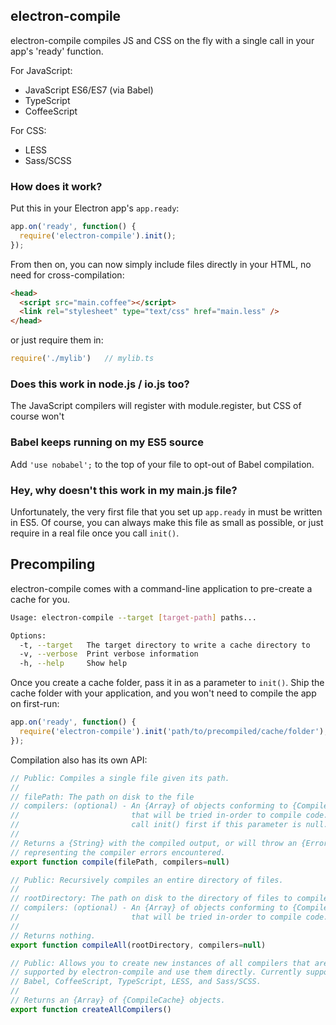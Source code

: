 ## electron-compile

electron-compile compiles JS and CSS on the fly with a single call in your app's 'ready' function.

For JavaScript:

* JavaScript ES6/ES7 (via Babel)
* TypeScript
* CoffeeScript

For CSS:

* LESS
* Sass/SCSS

### How does it work?

Put this in your Electron app's `app.ready`:

```js
app.on('ready', function() {
  require('electron-compile').init();
});
```

From then on, you can now simply include files directly in your HTML, no need for cross-compilation:

```html
<head>
  <script src="main.coffee"></script>
  <link rel="stylesheet" type="text/css" href="main.less" />
</head>
```

or just require them in:

```js
require('./mylib')   // mylib.ts
```

### Does this work in node.js / io.js too?

The JavaScript compilers will register with module.register, but CSS of course won't

### Babel keeps running on my ES5 source

Add `'use nobabel';` to the top of your file to opt-out of Babel compilation.

### Hey, why doesn't this work in my main.js file?

Unfortunately, the very first file that you set up `app.ready` in must be written in ES5. Of course, you can always make this file as small as possible, or just require in a real file once you call `init()`.

## Precompiling

electron-compile comes with a command-line application to pre-create a cache for you.

```sh
Usage: electron-compile --target [target-path] paths...

Options:
  -t, --target   The target directory to write a cache directory to
  -v, --verbose  Print verbose information
  -h, --help     Show help
```

Once you create a cache folder, pass it in as a parameter to `init()`. Ship the cache folder with your application, and you won't need to compile the app on first-run:

```js
app.on('ready', function() {
  require('electron-compile').init('path/to/precompiled/cache/folder');
});
```

Compilation also has its own API:

```js
// Public: Compiles a single file given its path.
//
// filePath: The path on disk to the file
// compilers: (optional) - An {Array} of objects conforming to {CompileCache}
//                         that will be tried in-order to compile code. You must
//                         call init() first if this parameter is null.
//
// Returns a {String} with the compiled output, or will throw an {Error} 
// representing the compiler errors encountered.
export function compile(filePath, compilers=null)

// Public: Recursively compiles an entire directory of files.
//
// rootDirectory: The path on disk to the directory of files to compile.
// compilers: (optional) - An {Array} of objects conforming to {CompileCache}
//                         that will be tried in-order to compile code.
//
// Returns nothing.
export function compileAll(rootDirectory, compilers=null)

// Public: Allows you to create new instances of all compilers that are 
// supported by electron-compile and use them directly. Currently supports
// Babel, CoffeeScript, TypeScript, LESS, and Sass/SCSS.
//
// Returns an {Array} of {CompileCache} objects.
export function createAllCompilers()
```
